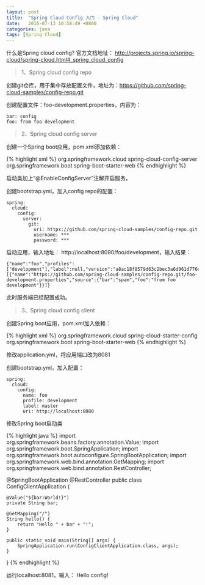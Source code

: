 ```yaml
---
layout: post
title:  "Spring Cloud Config 入门 - Spring Cloud"
date:   2016-07-13 10:58:49 +0800
categories: java
tags: [Spring Cloud]
---
```


什么是Spring cloud config? 官方文档地址： http://projects.spring.io/spring-cloud/spring-cloud.html#_spring_cloud_config

> 1、Spring cloud config repo

创建git仓库，用于集中存放配置文件，地址为：https://github.com/spring-cloud-samples/config-repo.git

创建配置文件：foo-development.properties，内容为：

```
bar: config
foo: from foo development
```

> 2、Spring cloud config server

创建一个Spring boot应用，pom.xml添加依赖：

{% highlight xml %}
<dependency>
	<groupId>org.springframework.cloud</groupId>
	<artifactId>spring-cloud-config-server</artifactId>
</dependency>
<dependency>
    <groupId>org.springframework.boot</groupId>
    <artifactId>spring-boot-starter-web</artifactId>
</dependency>
{% endhighlight %}

启动类加上“@EnableConfigServer”注解开启服务。

创建bootstrap.yml，加入config repo的配置：

```
spring:
  cloud:
    config:
      server:
        git:
          uri: https://github.com/spring-cloud-samples/config-repo.git
          username: ***
          password: ***
```

启动应用，输入地址： http://localhost:8080/foo/development，输入结果：

```
{"name":"foo","profiles":["development"],"label":null,"version":"a8ac18f8579d63c2bec3a6d961d776e268efaaeb","state":null,"propertySources":[{"name":"https://github.com/spring-cloud-samples/config-repo.git/foo-development.properties","source":{"bar":"spam","foo":"from foo development"}}]}
```

此时服务端已经配置成功。

> 3、Spring cloud config client

创建Spring boot应用，pom.xml加入依赖：

{% highlight xml %}
<dependency>
	<groupId>org.springframework.cloud</groupId>
	<artifactId>spring-cloud-starter-config</artifactId>
</dependency>
<dependency>
    <groupId>org.springframework.boot</groupId>
    <artifactId>spring-boot-starter-web</artifactId>
</dependency>
{% endhighlight %}

修改application.yml，将应用端口改为8081

创建bootstrap.yml，加入配置：

```
spring:
  cloud:
    config:
      name: foo
      profile: development
      label: master
      uri: http://localhost:8080
```

修改Spring boot启动类

{% highlight java %}
import org.springframework.beans.factory.annotation.Value;
import org.springframework.boot.SpringApplication;
import org.springframework.boot.autoconfigure.SpringBootApplication;
import org.springframework.web.bind.annotation.GetMapping;
import org.springframework.web.bind.annotation.RestController;

@SpringBootApplication
@RestController
public class ConfigClientApplication {

    @Value("${bar:World!}")
    private String bar;

    @GetMapping("/")
    String hello() {
        return "Hello " + bar + "!";
    }

	public static void main(String[] args) {
		SpringApplication.run(ConfigClientApplication.class, args);
	}
}
{% endhighlight %}

运行localhost:8081，输入： Hello config!
